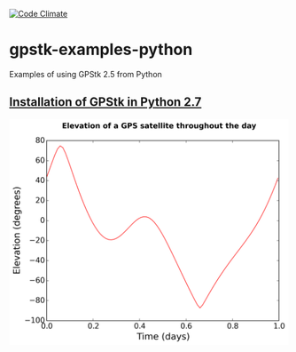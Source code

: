 [![Code Climate](https://codeclimate.com/github/scienceopen/gpstk-examples-python/badges/gpa.svg)](https://codeclimate.com/github/scienceopen/gpstk-examples-python)

# gpstk-examples-python
Examples of using GPStk 2.5 from Python

## [Installation of GPStk in Python 2.7](https://scivision.co/installing-gpstk-in-anaconda-python/)

![example 5](example5.png)

